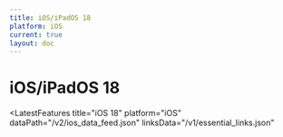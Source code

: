 ```yaml
---
title: iOS/iPadOS 18
platform: iOS
current: true
layout: doc
---
```


# iOS/iPadOS 18

<LatestFeatures 
  title="iOS 18" 
  platform="iOS"
  dataPath="/v2/ios_data_feed.json" 
  linksData="/v1/essential_links.json"
>
</LatestFeatures>

<SecurityInfo 
  title="iOS 18" 
  platform="iOS" 
  dataPath="/v2/ios_data_feed.json" 
/>
